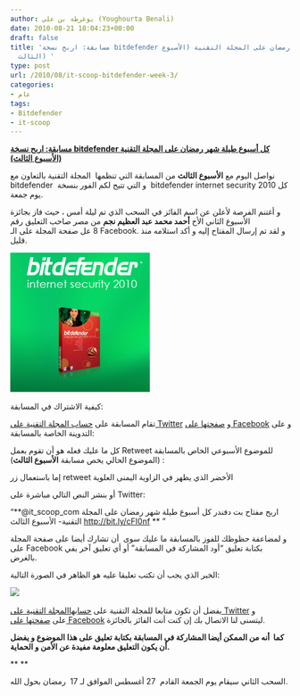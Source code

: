 ```yaml
---
author: يوغرطة بن علي (Youghourta Benali)
date: 2010-08-21 18:04:23+00:00
draft: false
title: 'مسابقة: اربح نسخة bitdefender كل أسبوع طيلة شهر رمضان على المجلة التقنية (الأسبوع
  الثالث) '
type: post
url: /2010/08/it-scoop-bitdefender-week-3/
categories:
- عام
tags:
- Bitdefender
- it-scoop
---
```





**[مسابقة: اربح نسخة bitdefender كل أسبوع طيلة شهر رمضان على المجلة التقنية (الأسبوع الثالث)](https://www.it-scoop.com/2010/08/it-scoop-bitdefender-week-3/)**




نواصل اليوم مع **الأسبوع الثالث** من المسابقة التي تنظمها  المجلة التقنية بالتعاون مع bitdefender  و التي تتيح لكم الفور بنسخة  bitdefender internet security 2010 كل يوم جمعة.


و أغتنم الفرصة لأعلن عن اسم الفائز في السحب الذي تم ليلة أمس ، حيث فاز بجائزة الأسبوع الثاني الأخ **أحمد محمد عبد العظيم نجم** من مصر صاحب التعليق رقم 8 عل صفحة المجلة على الـ Facebook. و لقد تم إرسال المفتاح إليه و أكد استلامه منذ قليل.


[![](bitDefender_250_250.jpg )
](https://www.it-scoop.com/2010/08/it-scoop-bitdefender-week-3/)




كيفية الاشتراك في المسابقة:




تقام المسابقة على [حساب المجلة التقنية على Twitter](http://twitter.com/it_scoop_com) و [صفحتها على Facebook](http://www.facebook.com/ITscoopMagazine) و على التدوينة الخاصة بالمسابقة:


كل ما عليك فعله هو أن تقوم بعمل Retweet للموضوع الأسبوعي الخاص بالمسابقة  (الموضوع الحالي يخص مسابقة **الأسبوع الثالث**):

إما باستعمال زر retweet الأخضر الذي يظهر في الزاوية اليمنى العلوية


أو بنشر النص التالي مباشرة على Twitter:


“**@it_scoop_com اربح مفتاح بت دفندر كل أسبوع طيلة شهر رمضان على المجلة التقنية- الأسبوع الثالث http://bit.ly/cFI0nf ** ”

و لمضاعفة حظوظك للفوز بالمسابقة ما عليك سوى  أن تشارك أيضا على صفحة المجلة على Facebook بكتابة تعليق “أود المشاركة في المسابقة” أو أي تعليق آخر يفي بالغرض.

الخبر الذي يجب أن تكتب تعليقا عليه هو الظاهر في الصورة التالية:

[![](https://www.it-scoop.com/wp-content/uploads/2010/08/bitDefender-week3.png)
](https://www.it-scoop.com/2010/08/it-scoop-bitdefender-week-3/)


يفضل أن تكون متابعا للمجلة التقنية على [حسابهاالمجلة التقنية على Twitter](http://twitter.com/it_scoop_com) و على [صفحتها على Facebook](http://www.facebook.com/ITscoopMagazine) ليتسنى لنا الاتصال بك إن كنت أنت الفائز بالجائزة.




**كما  أنه من الممكن أيضا المشاركة في المسابقة بكتابة تعليق على هذا الموضوع و يفضل أن يكون التعليق معلومة مفيدة عن الأمن و الحماية.**




**
**




السحب الثاني سيقام يوم الجمعة القادم  27 أغسطس الموافق لـ 17  رمضان بحول الله.



